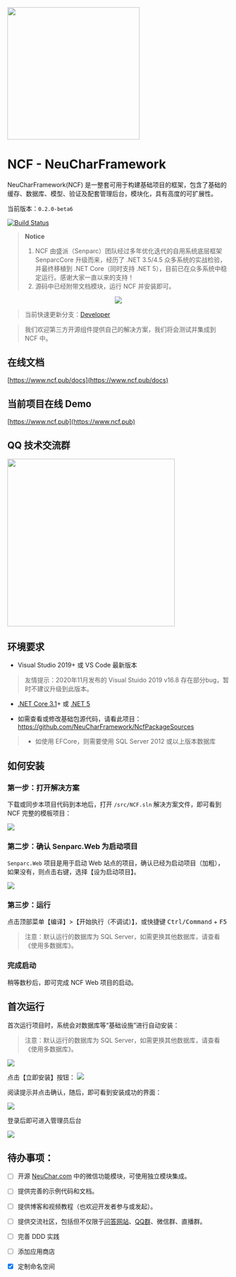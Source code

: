 <img src="https://weixin.senparc.com/images/NCF/logo.png" width="300" />


# NCF - NeuCharFramework
NeuCharFramework(NCF) 是一整套可用于构建基础项目的框架，包含了基础的缓存、数据库、模型、验证及配套管理后台，模块化，具有高度的可扩展性。

当前版本：`0.2.0-beta6`

[![Build Status](https://mysenparc.visualstudio.com/NeuCharFramework/_apis/build/status/NeuCharFramework.NCF?branchName=master)](https://mysenparc.visualstudio.com/NeuCharFramework/_build/latest?definitionId=50&branchName=master)

> **Notice**<br>
> 1. NCF 由盛派（Senparc）团队经过多年优化迭代的自用系统底层框架 SenparcCore 升级而来，经历了 .NET 3.5/4.5 众多系统的实战检验，并最终移植到 .NET Core（同时支持 .NET 5），目前已在众多系统中稳定运行。感谢大家一直以来的支持！<br>
> 2. 源码中已经附带文档模块，运行 NCF 并安装即可。


<center><img src="https://weixin.senparc.com/images/NCF/login.jpg" /></center>

> 当前快速更新分支：[Developer](https://github.com/NeuCharFramework/NCF/tree/Developer)

> 我们欢迎第三方开源组件提供自己的解决方案，我们将会测试并集成到 NCF 中。


## 在线文档

[https://www.ncf.pub/docs](https://www.ncf.pub/docs)

## 当前项目在线 Demo

[https://www.ncf.pub](https://www.ncf.pub)


## QQ 技术交流群

<img src="https://sdk.weixin.senparc.com/images/QQ_Group_Avatar/NCF/QQ-Group.jpg" width="380" />

## 环境要求

- Visual Studio 2019+ 或 VS Code 最新版本

> 友情提示：2020年11月发布的 Visual Stuido 2019 v16.8 存在部分bug，暂时不建议升级到此版本。

- [.NET Core 3.1](https://dotnet.microsoft.com/download/dotnet-core/3.1)+ 或 [.NET 5](https://dotnet.microsoft.com/download/dotnet/5.0) 

- 如需查看或修改基础包源代码，请看此项目：https://github.com/NeuCharFramework/NcfPackageSources

> - 如使用 EFCore，则需要使用 SQL Server 2012 或以上版本数据库


## 如何安装

### 第一步：打开解决方案

下载或同步本项目代码到本地后，打开 `/src/NCF.sln` 解决方案文件，即可看到 NCF 完整的模板项目：

<img src="https://gitee.com/NeuCharFramework/NcfDocs/raw/master/cn/docs/doc/start/start-develop/images/run-ncf-01.png" />


### 第二步：确认 Senparc.Web 为启动项目

`Senparc.Web` 项目是用于启动 Web 站点的项目，确认已经为启动项目（加粗），如果没有，则点击右键，选择【设为启动项目】。

<img src="https://gitee.com/NeuCharFramework/NcfDocs/raw/master/cn/docs/doc/start/start-develop/images/run-ncf-02.png" />

### 第三步：运行

点击顶部菜单【编译】>【开始执行（不调试）】，或快捷键 <kbd>Ctrl/Command</kbd> + <kbd>F5</kbd>

> 注意：默认运行的数据库为 SQL Server，如需更换其他数据库，请查看《使用多数据库》。

### 完成启动

稍等数秒后，即可完成 NCF Web 项目的启动。

## 首次运行

首次运行项目时，系统会对数据库等“基础设施”进行自动安装：

> 注意：默认运行的数据库为 SQL Server，如需更换其他数据库，请查看《使用多数据库》。

<img src="https://gitee.com/NeuCharFramework/NcfDocs/raw/master/cn/docs/doc/start/start-develop/images/install-01.png" />

点击【立即安装】按钮：
<img src="https://gitee.com/NeuCharFramework/NcfDocs/raw/master/cn/docs/doc/start/start-develop/images/install-02.png" />


阅读提示并点击确认，随后，即可看到安装成功的界面：

<img src="https://gitee.com/NeuCharFramework/NcfDocs/raw/master/cn/docs/doc/start/start-develop/images/install-03.png" />

登录后即可进入管理员后台

<img src="https://gitee.com/NeuCharFramework/NcfDocs/raw/master/cn/docs/doc/start/start-develop/images/admin-background-01-homepage.png" />


## 待办事项：

- [ ] 开源 [NeuChar.com](https://www.neuchar.com/) 中的微信功能模块，可使用独立模块集成。
- [ ] 提供完善的示例代码和文档。
- [ ] 提供博客和视频教程（也欢迎开发者参与或发起）。
- [ ] 提供交流社区，包括但不仅限于[问答网站](https://weixin.senparc.com/QA)、[QQ群](#qq-技术交流群)、微信群、直播群。
- [ ] 完善 DDD 实践
- [ ] 添加应用商店
- [x] 定制命名空间

